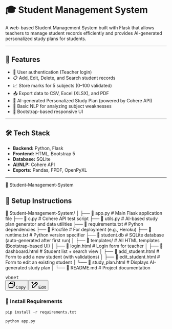 # 🎓 Student Management System

[](https://github.com/Rishav054051/Student-Management-System/blob/main/README.md#-student-management-system)

A web-based Student Management System built with Flask that allows teachers to manage student records efficiently and provides AI-generated personalized study plans for students.

---

## 🚀 Features

[](https://github.com/Rishav054051/Student-Management-System/blob/main/README.md#-features)

* 🔐 User authentication (Teacher login)
* 📋 Add, Edit, Delete, and Search student records
* 📈 Store marks for 5 subjects (0–100 validated)
* 📤 Export data to CSV, Excel (XLSX), and PDF
* 🤖 AI-generated Personalized Study Plan (powered by Cohere API)
* 🧠 Basic NLP for analyzing subject weaknesses
* 🎨 Bootstrap-based responsive UI

---

## 🛠️ Tech Stack

[](https://github.com/Rishav054051/Student-Management-System/blob/main/README.md#%EF%B8%8F-tech-stack)

* **Backend:** Python, Flask
* **Frontend:** HTML, Bootstrap 5
* **Database:** SQLite
* **AI/NLP:** Cohere API
* **Exports:** Pandas, FPDF, OpenPyXL

---

📁 Student-Management-System

## 🧪 Setup Instructions

📁 Student-Management-System/
│
├── 📄 app.py                  # Main Flask application file
├── 📄 c.py                    # Cohere API test script
├── 📄 utils.py                # AI-based study plan generator and data utilities
├── 📄 requirements.txt        # Python dependencies
├── 📄 Procfile                # For deployment (e.g., Heroku)
├── 📄 runtime.txt             # Python version specifier
├── 📄 student.db              # SQLite database (auto-generated after first run)
│
├── 📁 templates/              # All HTML templates (Bootstrap-based UI)
│   ├── 📄 login.html          # Login form for teacher
│   ├── 📄 dashboard.html      # Student list + search view
│   ├── 📄 add_student.html    # Form to add a new student (with validations)
│   ├── 📄 edit_student.html   # Form to edit an existing student
│   └── 📄 study_plan.html     # Displays AI-generated study plan
│
└── 📄 README.md               # Project documentation

<pre class="overflow-visible!" data-start="1611" data-end="2073"><div class="contain-inline-size rounded-md border-[0.5px] border-token-border-medium relative bg-token-sidebar-surface-primary"><div class="flex items-center text-token-text-secondary px-4 py-2 text-xs font-sans justify-between h-9 bg-token-sidebar-surface-primary dark:bg-token-main-surface-secondary select-none rounded-t-[5px]">vbnet</div><div class="sticky top-9"><div class="absolute end-0 bottom-0 flex h-9 items-center pe-2"><div class="bg-token-sidebar-surface-primary text-token-text-secondary dark:bg-token-main-surface-secondary flex items-center rounded-sm px-2 font-sans text-xs"><span class="" data-state="closed"><button class="flex gap-1 items-center select-none px-4 py-1" aria-label="Copy"><svg width="24" height="24" viewBox="0 0 24 24" fill="none" xmlns="http://www.w3.org/2000/svg" class="icon-xs"><path fill-rule="evenodd" clip-rule="evenodd" d="M7 5C7 3.34315 8.34315 2 10 2H19C20.6569 2 22 3.34315 22 5V14C22 15.6569 20.6569 17 19 17H17V19C17 20.6569 15.6569 22 14 22H5C3.34315 22 2 20.6569 2 19V10C2 8.34315 3.34315 7 5 7H7V5ZM9 7H14C15.6569 7 17 8.34315 17 10V15H19C19.5523 15 20 14.5523 20 14V5C20 4.44772 19.5523 4 19 4H10C9.44772 4 9 4.44772 9 5V7ZM5 9C4.44772 9 4 9.44772 4 10V19C4 19.5523 4.44772 20 5 20H14C14.5523 20 15 19.5523 15 19V10C15 9.44772 14.5523 9 14 9H5Z" fill="currentColor"></path></svg>Copy</button></span><span class="" data-state="closed"><button class="flex items-center gap-1 px-4 py-1 select-none"><svg width="24" height="24" viewBox="0 0 24 24" fill="none" xmlns="http://www.w3.org/2000/svg" class="icon-xs"><path d="M2.5 5.5C4.3 5.2 5.2 4 5.5 2.5C5.8 4 6.7 5.2 8.5 5.5C6.7 5.8 5.8 7 5.5 8.5C5.2 7 4.3 5.8 2.5 5.5Z" fill="currentColor" stroke="currentColor" stroke-linecap="round" stroke-linejoin="round"></path><path d="M5.66282 16.5231L5.18413 19.3952C5.12203 19.7678 5.09098 19.9541 5.14876 20.0888C5.19933 20.2067 5.29328 20.3007 5.41118 20.3512C5.54589 20.409 5.73218 20.378 6.10476 20.3159L8.97693 19.8372C9.72813 19.712 10.1037 19.6494 10.4542 19.521C10.7652 19.407 11.0608 19.2549 11.3343 19.068C11.6425 18.8575 11.9118 18.5882 12.4503 18.0497L20 10.5C21.3807 9.11929 21.3807 6.88071 20 5.5C18.6193 4.11929 16.3807 4.11929 15 5.5L7.45026 13.0497C6.91175 13.5882 6.6425 13.8575 6.43197 14.1657C6.24513 14.4392 6.09299 14.7348 5.97903 15.0458C5.85062 15.3963 5.78802 15.7719 5.66282 16.5231Z" stroke="currentColor" stroke-width="2" stroke-linecap="round" stroke-linejoin="round"></path><path d="M14.5 7L18.5 11" stroke="currentColor" stroke-width="2" stroke-linecap="round" stroke-linejoin="round"></path></svg>Edit</button></span></div></div></div><div class="overflow-y-auto p-4" dir="ltr"></div></div></pre>


[](https://github.com/Rishav054051/Student-Management-System/blob/main/README.md#-setup-instructions)

### 🔧 Install Requirements

[](https://github.com/Rishav054051/Student-Management-System/blob/main/README.md#-install-requirements)

```shell
pip install -r requirements.txt

python app.py
```
